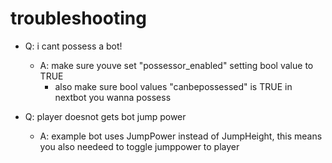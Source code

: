 # troubleshooting
- Q: i cant possess a bot!
  - A: make sure youve set "possessor_enabled" setting bool value to TRUE
      - also make sure bool values "canbepossessed" is TRUE in nextbot you wanna possess

- Q: player doesnot gets bot jump power
  - A: example bot uses JumpPower instead of JumpHeight, this means you also needeed to toggle jumppower to player
